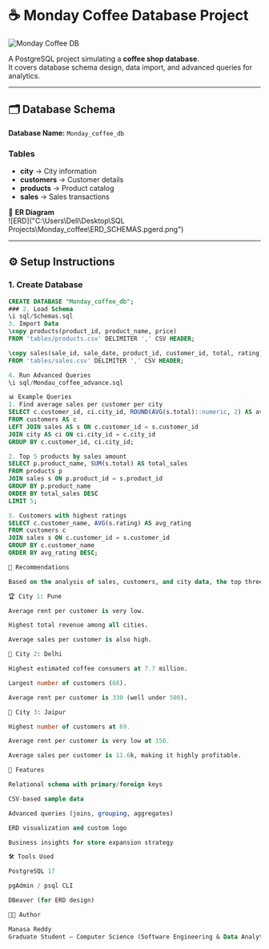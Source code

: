 # ☕ Monday Coffee Database Project

![Monday Coffee DB](<img width="1536" height="1024" alt="ChatGPT Image Sep 18, 2025, 09_15_07 PM" src="https://github.com/user-attachments/assets/fe5872ac-bb21-4b91-b83c-402aaad4645a" />
)

A PostgreSQL project simulating a **coffee shop database**.  
It covers database schema design, data import, and advanced queries for analytics.  


---

## 🗂️ Database Schema

**Database Name:** `Monday_coffee_db`

### Tables
- **city** → City information  
- **customers** → Customer details  
- **products** → Product catalog  
- **sales** → Sales transactions  

📌 **ER Diagram**  
![ERD]("C:\Users\Dell\Desktop\SQL Projects\Monday_coffee\ERD_SCHEMAS.pgerd.png")

---

## ⚙️ Setup Instructions

### 1. Create Database
```sql
CREATE DATABASE "Monday_coffee_db";
### 2. Load Schema
\i sql/Schemas.sql
3. Import Data
\copy products(product_id, product_name, price) 
FROM 'tables/products.csv' DELIMITER ',' CSV HEADER;

\copy sales(sale_id, sale_date, product_id, customer_id, total, rating) 
FROM 'tables/sales.csv' DELIMITER ',' CSV HEADER;

4. Run Advanced Queries
\i sql/Mondau_coffee_advance.sql

📊 Example Queries
1. Find average sales per customer per city
SELECT c.customer_id, ci.city_id, ROUND(AVG(s.total)::numeric, 2) AS avg_sales
FROM customers AS c
LEFT JOIN sales AS s ON c.customer_id = s.customer_id
JOIN city AS ci ON ci.city_id = c.city_id
GROUP BY c.customer_id, ci.city_id;

2. Top 5 products by sales amount
SELECT p.product_name, SUM(s.total) AS total_sales
FROM products p
JOIN sales s ON p.product_id = s.product_id
GROUP BY p.product_name
ORDER BY total_sales DESC
LIMIT 5;

3. Customers with highest ratings
SELECT c.customer_name, AVG(s.rating) AS avg_rating
FROM customers c
JOIN sales s ON c.customer_id = s.customer_id
GROUP BY c.customer_name
ORDER BY avg_rating DESC;

📌 Recommendations

Based on the analysis of sales, customers, and city data, the top three cities for new store openings are:

🏆 City 1: Pune

Average rent per customer is very low.

Highest total revenue among all cities.

Average sales per customer is also high.

🥈 City 2: Delhi

Highest estimated coffee consumers at 7.7 million.

Largest number of customers (68).

Average rent per customer is 330 (well under 500).

🥉 City 3: Jaipur

Highest number of customers at 69.

Average rent per customer is very low at 156.

Average sales per customer is 11.6k, making it highly profitable.

🚀 Features

Relational schema with primary/foreign keys

CSV-based sample data

Advanced queries (joins, grouping, aggregates)

ERD visualization and custom logo

Business insights for store expansion strategy

🛠️ Tools Used

PostgreSQL 17

pgAdmin / psql CLI

DBeaver (for ERD design)

👩‍💻 Author

Manasa Reddy
Graduate Student – Computer Science (Software Engineering & Data Analytics)



